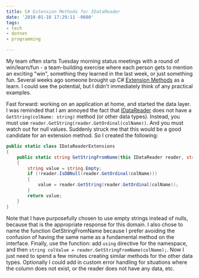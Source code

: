 ```yaml
---
title: C# Extension Methods for IDataReader
date: '2010-01-18 17:29:11 -0600'
tags:
- tech
- dotnet
- programming

---
```


My team often starts Tuesday morning status meetings with a round of
win/learn/fun - a team-building exercise where each person gets to mention an
exciting "win", something they learned in the last week, or just something fun.
Several weeks ago someone brought up C# [Extension Methods](https://msdn.microsoft.com/en-us/library/bb383977.aspx) as
a learn. I could see the potential, but I didn't immediately think of any
practical examples.

<!-- truncate -->

Fast forward: working on an application at home, and started the data layer. I
was reminded that I am annoyed the fact that [IDataReader](https://msdn.microsoft.com/en-us/library/system.data.idatareader.aspx)
does not have a `GetString(colName: string)` method (or other data types).
Instead, you must use `reader.GetString(reader.GetOrdinal(colName))`. And you
must watch out for null values. Suddenly struck me that this would be a good
candidate for an extension method. So I created the following:

```csharp
public static class IDataReaderExtensions
{
    public static string GetStringFromName(this IDataReader reader, string colName)
    {
        string value = string.Empty;
        if (!reader.IsDBNull(reader.GetOrdinal(colName)))
        {
            value = reader.GetString(reader.GetOrdinal(colName));
        }
        return value;
    }
}
```

Note that I have purposefully chosen to use empty strings instead of nulls,
because that is the appropriate response for this domain. I also chose to name
the function GetStringFromName because I prefer avoiding the confusion of having
the same name as a fundamental method on the interface. Finally, use the
function: add `using` directive for the namespace, and then `string colValue =
reader.GetStringFromName(colName);`. Now I just need to spend a few minutes
creating similar methods for the other data types. Optionally I could add in
custom error handling for situations where the column does not exist, or the
reader does not have any data, etc.
